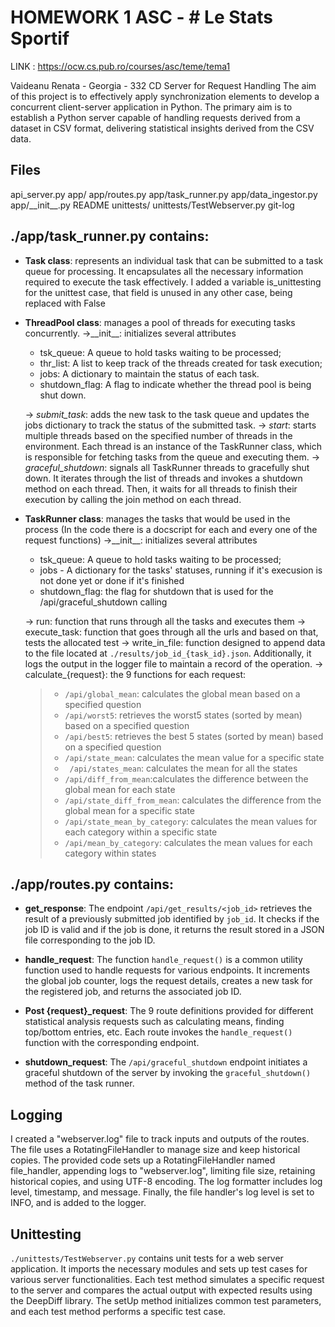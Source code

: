 # HOMEWORK 1 ASC - # Le Stats Sportif

LINK : https://ocw.cs.pub.ro/courses/asc/teme/tema1


Vaideanu Renata - Georgia - 332 CD
Server for Request Handling
The aim of this project is to effectively apply synchronization elements to develop a concurrent client-server application in Python. The primary aim is to establish a Python server capable of handling requests derived from a dataset in CSV format, delivering statistical insights derived from the CSV data.

## Files
api_server.py
app/
    app/routes.py
    app/task_runner.py
    app/data_ingestor.py
    app/\_\_init\_\_.py
    README
    unittests/
    unittests/TestWebserver.py
    git-log


## ./app/task_runner.py contains:

- **Task class**: represents an individual task that can be submitted to a task queue for processing. It encapsulates all the necessary information required to execute the task effectively. I added a variable is_unittesting for the unittest case, that field is unused in any other case, being replaced with False
- **ThreadPool class**: manages a pool of threads for executing tasks concurrently.
->\_\_init\_\_: initializes several attributes
  - tsk_queue: A queue to hold tasks waiting to be processed;
  - thr_list: A list to keep track of the threads created for task execution;
  - jobs: A dictionary to maintain the status of each task.
  - shutdown_flag: A flag to indicate whether the thread pool is being shut down.

  -> *submit_task*: adds the new task to the task queue and updates the jobs dictionary to track the status of the submitted task.
  -> *start*: starts multiple threads based on the specified number of threads in the          environment. Each thread is an instance of the TaskRunner class, which is responsible for fetching tasks from the queue and executing them.
  -> *graceful_shutdown*: signals all TaskRunner threads to gracefully shut down. It iterates through the list of threads and invokes a shutdown method on each thread. Then, it waits for all threads to finish their execution by calling the join method on each thread.
 
- **TaskRunner class**: manages the tasks that would be used in the process 
    (In the code there is a docscript for each and every one of the request functions)
 ->\_\_init\_\_: initializes several attributes
  - tsk_queue: A queue to hold tasks waiting to be processed;
  - jobs - A dictionary for the tasks' statuses, running if it's execusion is not done yet or done if it's finished
  - shutdown_flag: the flag for shutdown that is used for the /api/graceful_shutdown  calling

  -> run:  function that runs through all the tasks and executes them 
  -> execute_task: function that goes through all the urls and based on that, tests the allocated test
  -> write_in_file: function designed to append data to the file located at `./results/job_id_{task_id}.json`. Additionally, it logs the output in the logger file to maintain a record of the operation.
  -> calculate_{request}: the 9 functions for each request:

	>-  `/api/global_mean`: calculates the global mean based on a specified question
	>-  `/api/worst5`: retrieves the worst5 states (sorted by mean) based on a specified question
	>-  `/api/best5`: retrieves the best 5 states (sorted by mean) based on a specified question
	>-  `/api/state_mean`: calculates the mean value for a specific state
	>- ` /api/states_mean`: calculates the mean for all the states
	>-  `/api/diff_from_mean`:calculates the difference between the global mean for each state
	>-  `/api/state_diff_from_mean`: calculates the difference from the global mean for a specific state
	>- `/api/state_mean_by_category`: calculates the mean values for each category within a specific state
   >-  `/api/mean_by_category`: calculates the mean values for each category within states

## ./app/routes.py contains:

- **get_response**: The endpoint `/api/get_results/<job_id>` retrieves the result of a previously submitted job identified by `job_id`. It checks if the job ID is valid and if the job is done, it returns the result stored in a JSON file corresponding to the job ID.
    
- **handle_request**: The function `handle_request()` is a common utility function used to handle requests for various endpoints. It increments the global job counter, logs the request details, creates a new task for the registered job, and returns the associated job ID.
    
- **Post {request}_request**: The 9 route definitions provided for different statistical analysis requests such as calculating means, finding top/bottom entries, etc. Each route invokes the `handle_request()` function with the corresponding endpoint.
    
- **shutdown_request**: The `/api/graceful_shutdown` endpoint initiates a graceful shutdown of the server by invoking the `graceful_shutdown()` method of the task runner.

## Logging
I created a "webserver.log" file to track inputs and outputs of the routes. The file uses a RotatingFileHandler to manage size and keep historical copies. The provided code sets up a RotatingFileHandler named file_handler, appending logs to "webserver.log", limiting file size, retaining historical copies, and using UTF-8 encoding. The log formatter includes log level, timestamp, and message. Finally, the file handler's log level is set to INFO, and is added to the logger.

## Unittesting

`./unittests/TestWebserver.py` contains unit tests for a web server application. It imports the necessary modules and sets up test cases for various server functionalities. Each test method simulates a specific request to the server and compares the actual output with expected results using the DeepDiff library. The setUp method initializes common test parameters, and each test method performs a specific test case.
